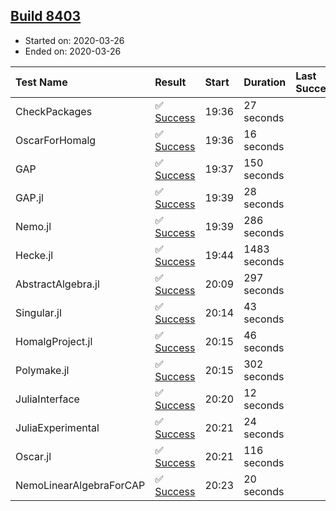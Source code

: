 ## [Build 8403](https://oscarci.mathematik.uni-kl.de/job/oscar/8403/)

* Started on: 2020-03-26
* Ended on: 2020-03-26

| Test Name    | Result | Start | Duration | Last Success | First Failure |
|:-------------|:-------|:------|:---------|:-------------|:--------------|
| CheckPackages | ✅ [Success](https://oscarci.mathematik.uni-kl.de/job/oscar/8403/artifact/logs/build-8403/CheckPackages.log) | 19:36 | 27 seconds |  |  |
| OscarForHomalg | ✅ [Success](https://oscarci.mathematik.uni-kl.de/job/oscar/8403/artifact/logs/build-8403/OscarForHomalg.log) | 19:36 | 16 seconds |  |  |
| GAP | ✅ [Success](https://oscarci.mathematik.uni-kl.de/job/oscar/8403/artifact/logs/build-8403/GAP.log) | 19:37 | 150 seconds |  |  |
| GAP.jl | ✅ [Success](https://oscarci.mathematik.uni-kl.de/job/oscar/8403/artifact/logs/build-8403/GAP.jl.log) | 19:39 | 28 seconds |  |  |
| Nemo.jl | ✅ [Success](https://oscarci.mathematik.uni-kl.de/job/oscar/8403/artifact/logs/build-8403/Nemo.jl.log) | 19:39 | 286 seconds |  |  |
| Hecke.jl | ✅ [Success](https://oscarci.mathematik.uni-kl.de/job/oscar/8403/artifact/logs/build-8403/Hecke.jl.log) | 19:44 | 1483 seconds |  |  |
| AbstractAlgebra.jl | ✅ [Success](https://oscarci.mathematik.uni-kl.de/job/oscar/8403/artifact/logs/build-8403/AbstractAlgebra.jl.log) | 20:09 | 297 seconds |  |  |
| Singular.jl | ✅ [Success](https://oscarci.mathematik.uni-kl.de/job/oscar/8403/artifact/logs/build-8403/Singular.jl.log) | 20:14 | 43 seconds |  |  |
| HomalgProject.jl | ✅ [Success](https://oscarci.mathematik.uni-kl.de/job/oscar/8403/artifact/logs/build-8403/HomalgProject.jl.log) | 20:15 | 46 seconds |  |  |
| Polymake.jl | ✅ [Success](https://oscarci.mathematik.uni-kl.de/job/oscar/8403/artifact/logs/build-8403/Polymake.jl.log) | 20:15 | 302 seconds |  |  |
| JuliaInterface | ✅ [Success](https://oscarci.mathematik.uni-kl.de/job/oscar/8403/artifact/logs/build-8403/JuliaInterface.log) | 20:20 | 12 seconds |  |  |
| JuliaExperimental | ✅ [Success](https://oscarci.mathematik.uni-kl.de/job/oscar/8403/artifact/logs/build-8403/JuliaExperimental.log) | 20:21 | 24 seconds |  |  |
| Oscar.jl | ✅ [Success](https://oscarci.mathematik.uni-kl.de/job/oscar/8403/artifact/logs/build-8403/Oscar.jl.log) | 20:21 | 116 seconds |  |  |
| NemoLinearAlgebraForCAP | ✅ [Success](https://oscarci.mathematik.uni-kl.de/job/oscar/8403/artifact/logs/build-8403/NemoLinearAlgebraForCAP.log) | 20:23 | 20 seconds |  |  |
